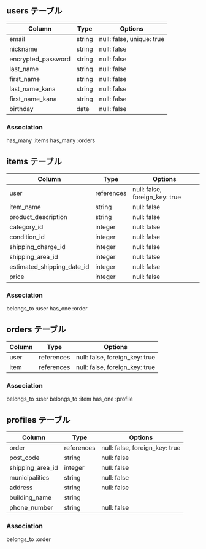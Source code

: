 ## users テーブル

| Column             | Type   | Options                   |
| ------------------ | ------ | ------------------------- |
| email              | string | null: false, unique: true |
| nickname           | string | null: false               |
| encrypted_password | string | null: false               |
| last_name          | string | null: false               |
| first_name         | string | null: false               |
| last_name_kana     | string | null: false               |
| first_name_kana    | string | null: false               |
| birthday           | date   | null: false               |

### Association
 has_many :items
 has_many :orders


## items テーブル

| Column                     | Type       | Options                        |
| -------------------------- | ---------  | ------------------------------ |
| user                       | references | null: false, foreign_key: true |
| item_name                  | string     | null: false                    |
| product_description        | string     | null: false                    |  
| category_id                | integer    | null: false                    |
| condition_id               | integer    | null: false                    |
| shipping_charge_id         | integer    | null: false                    |
| shipping_area_id           | integer    | null: false                    |
| estimated_shipping_date_id | integer    | null: false                    |
| price                      | integer    | null: false                    |

### Association
belongs_to :user
has_one    :order

## orders テーブル

| Column       | Type       | Options                        |
| ------------ | ---------- | ------------------------------ |
| user         | references | null: false, foreign_key: true |
| item         | references | null: false, foreign_key: true |

### Association
belongs_to :user
belongs_to :item
has_one    :profile


## profiles テーブル

| Column           | Type          | Options                        |
| ---------------  | ------------- | ------------------------------ |
| order            | references    | null: false, foreign_key: true |
| post_code        | string        | null: false                    |
| shipping_area_id | integer       | null: false                    |
| municipalities   | string        | null: false                    |
| address          | string        | null: false                    |
| building_name    | string        |                                |
| phone_number     | string        | null: false                    |

### Association
belongs_to :order



